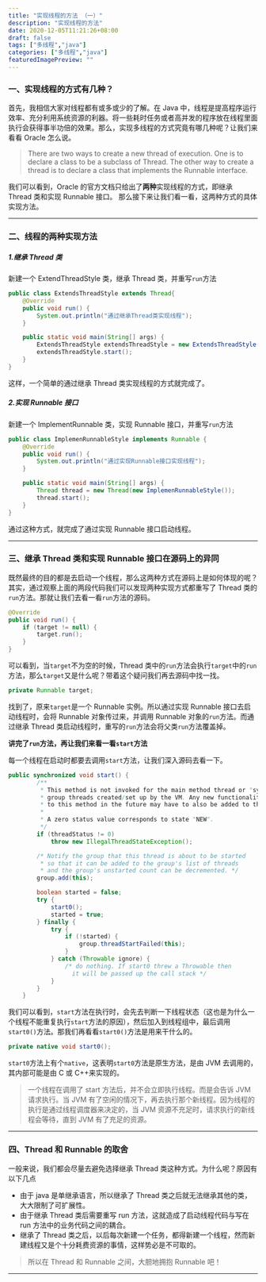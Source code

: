 ```yaml
---
title: "实现线程的方法 （一）"
description: "实现线程的方法"
date: 2020-12-05T11:21:26+08:00
draft: false
tags: ["多线程","java"]
categories: ["多线程","java"]
featuredImagePreview: ""
---
```


### 一、实现线程的方式有几种？

首先，我相信大家对线程都有或多或少的了解。在 Java 中，线程是提高程序运行效率、充分利用系统资源的利器。将一些耗时任务或者高并发的程序放在线程里面执行会获得事半功倍的效果。那么，实现多线程的方式究竟有哪几种呢？让我们来看看 Oracle 怎么说。

> There are two ways to create a new thread of execution. One is to declare a class to be a subclass of Thread.
> The other way to create a thread is to declare a class that implements the Runnable interface.

我们可以看到，Oracle 的官方文档只给出了**两种**实现线程的方式，即继承 Thread 类和实现 Runnable 接口。
那么接下来让我们看一看，这两种方式的具体实现方法。

---

### 二、线程的两种实现方法

##### 1.继承 Thread 类

新建一个 ExtendThreadStyle 类，继承 Thread 类，并重写`run`方法

``` java
public class ExtendsThreadStyle extends Thread{
    @Override
    public void run() {
        System.out.println("通过继承Thread类实现线程");
    }

    public static void main(String[] args) {
        ExtendsThreadStyle extendsThreadStyle = new ExtendsThreadStyle();
        extendsThreadStyle.start();
    }
}
```

这样，一个简单的通过继承 Thread 类实现线程的方式就完成了。

##### 2.实现 Runnable 接口

新建一个 ImplementRunnable 类，实现 Runnable 接口，并重写`run`方法

``` java
public class ImplemenRunnableStyle implements Runnable {
    @Override
    public void run() {
        System.out.println("通过实现Runnable接口实现线程");
    }

    public static void main(String[] args) {
        Thread thread = new Thread(new ImplemenRunnableStyle());
        thread.start();
    }
}
```

通过这种方式，就完成了通过实现 Runnable 接口启动线程。

---

### 三、继承 Thread 类和实现 Runnable 接口在源码上的异同

既然最终的目的都是去启动一个线程，那么这两种方式在源码上是如何体现的呢？其实，通过观察上面的两段代码我们可以发现两种实现方式都重写了 Thread 类的`run`方法。那就让我们去看一看`run`方法的源码。

``` java
@Override
public void run() {
    if (target != null) {
        target.run();
    }
}
```

可以看到，当`target`不为空的时候，Thread 类中的`run`方法会执行`target`中的`run`方法，那么`target`又是什么呢？带着这个疑问我们再去源码中找一找。

``` java
private Runnable target;
```

找到了，原来`target`是一个 Runnable 实例。所以通过实现 Runnable 接口去启动线程时，会将 Runnable 对象传过来，并调用 Runnable 对象的`run`方法。而通过继承 Thread 类启动线程时，重写的`run`方法会将父类`run`方法覆盖掉。

**讲完了`run`方法，再让我们来看一看`start`方法**

每一个线程在启动时都要去调用`start`方法，让我们深入源码去看一下。

``` java
public synchronized void start() {
        /**
         * This method is not invoked for the main method thread or "system"
         * group threads created/set up by the VM. Any new functionality added
         * to this method in the future may have to also be added to the VM.
         *
         * A zero status value corresponds to state "NEW".
         */
        if (threadStatus != 0)
            throw new IllegalThreadStateException();

        /* Notify the group that this thread is about to be started
         * so that it can be added to the group's list of threads
         * and the group's unstarted count can be decremented. */
        group.add(this);

        boolean started = false;
        try {
            start0();
            started = true;
        } finally {
            try {
                if (!started) {
                    group.threadStartFailed(this);
                }
            } catch (Throwable ignore) {
                /* do nothing. If start0 threw a Throwable then
                  it will be passed up the call stack */
            }
        }
    }
```

我们可以看到，`start`方法在执行时，会先去判断一下线程状态（这也是为什么一个线程不能重复执行`start`方法的原因），然后加入到线程组中，最后调用`start0()`方法。那我们再看看`start0()`方法是用来干什么的。

``` java
private native void start0();
```

`start0`方法上有个`native`，这表明`start0`方法是原生方法，是由 JVM 去调用的，其内部可能是由 C 或 C++来实现的。

> 一个线程在调用了 start 方法后，并不会立即执行线程。而是会告诉 JVM 请求执行。当 JVM 有了空闲的情况下，再去执行那个新线程。因为线程的执行是通过线程调度器来决定的，当 JVM 资源不充足时，请求执行的新线程会等待，直到 JVM 有了充足的资源。

---

### 四、Thread 和 Runnable 的取舍

一般来说，我们都会尽量去避免选择继承 Thread 类这种方式。为什么呢？原因有以下几点

- 由于 java 是单继承语言，所以继承了 Thread 类之后就无法继承其他的类，大大限制了可扩展性。
- 由于继承 Thread 类后需要重写 run 方法，这就造成了启动线程代码与写在 run 方法中的业务代码之间的耦合。
- 继承了 Thread 类之后，以后每次新建一个任务，都得新建一个线程，然而新建线程又是个十分耗费资源的事情，这样势必是不可取的。

> 所以在 Thread 和 Runnable 之间，大胆地拥抱 Runnable 吧！

-----
